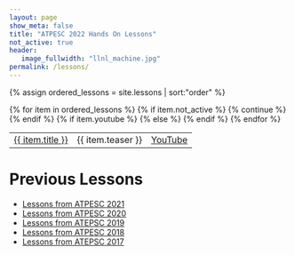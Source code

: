 ```yaml
---
layout: page
show_meta: false
title: "ATPESC 2022 Hands On Lessons"
not_active: true
header:
   image_fullwidth: "llnl_machine.jpg"
permalink: /lessons/
---
```


{% assign ordered_lessons = site.lessons | sort:"order" %}
<table>
{% for item in ordered_lessons %}
    {% if item.not_active %}
        {% continue %}
    {% endif %}
    <tr>
    <td><a href="{{ site.url }}{{ site.baseurl }}{{ item.url }}">{{ item.title }}</a></td>
    <td>{{ item.teaser }}</td>
    {% if item.youtube %}
        <td><a href="{{ item.youtube }}">YouTube</a></td>
    {% else %}
    <!--    <td>Video to be added</td> -->
    {% endif %}
    </tr>
{% endfor %}
</table>

# Previous Lessons
* [Lessons from ATPESC 2021](https://xsdk-project.github.io/MathPackagesTraining2021/lessons/)
* [Lessons from ATPESC 2020](https://xsdk-project.github.io/MathPackagesTraining2020/)
* [Lessons from ATEPSC 2019](https://xsdk-project.github.io/MathPackagesTraining/)
* [Lessons from ATPESC 2018](https://xsdk-project.github.io/ATPESC2018HandsOnLessons/)
* [Lessons from ATEPSC 2017](https://xsdk-project.github.io/HandsOnLessons/lessons/lessons.html)
